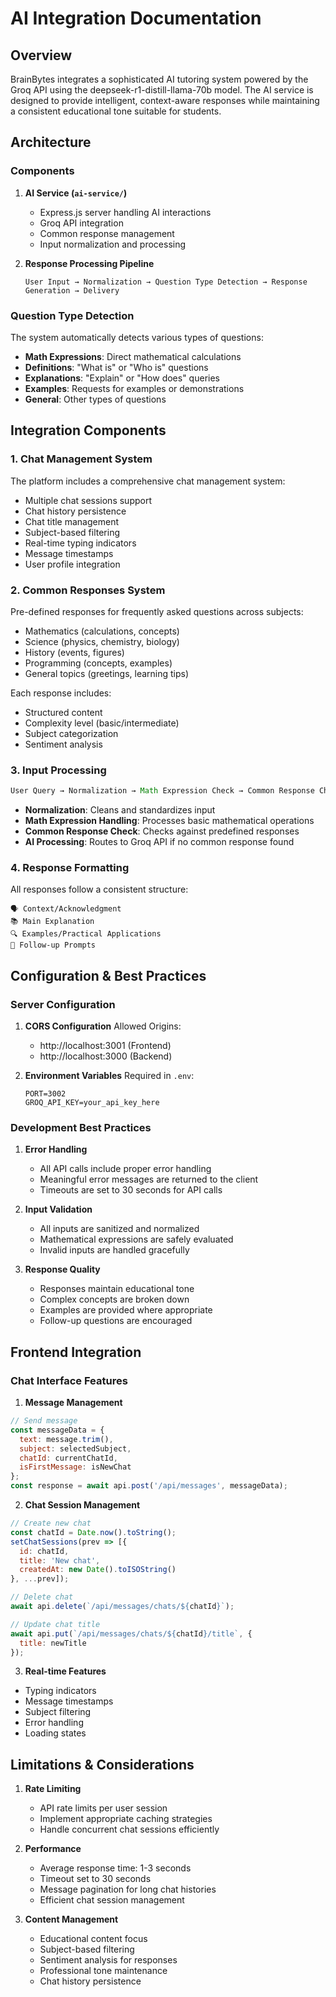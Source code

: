 # AI Integration Documentation

## Overview

BrainBytes integrates a sophisticated AI tutoring system powered by the Groq API using the deepseek-r1-distill-llama-70b model. The AI service is designed to provide intelligent, context-aware responses while maintaining a consistent educational tone suitable for students.

## Architecture

### Components

1. **AI Service (`ai-service/`)**
   - Express.js server handling AI interactions
   - Groq API integration
   - Common response management
   - Input normalization and processing

2. **Response Processing Pipeline**
   ```
   User Input → Normalization → Question Type Detection → Response Generation → Delivery
   ```

### Question Type Detection

The system automatically detects various types of questions:

- **Math Expressions**: Direct mathematical calculations
- **Definitions**: "What is" or "Who is" questions
- **Explanations**: "Explain" or "How does" queries
- **Examples**: Requests for examples or demonstrations
- **General**: Other types of questions

## Integration Components

### 1. Chat Management System

The platform includes a comprehensive chat management system:
- Multiple chat sessions support
- Chat history persistence
- Chat title management
- Subject-based filtering
- Real-time typing indicators
- Message timestamps
- User profile integration

### 2. Common Responses System

Pre-defined responses for frequently asked questions across subjects:
- Mathematics (calculations, concepts)
- Science (physics, chemistry, biology)
- History (events, figures)
- Programming (concepts, examples)
- General topics (greetings, learning tips)

Each response includes:
- Structured content
- Complexity level (basic/intermediate)
- Subject categorization
- Sentiment analysis

### 3. Input Processing

```javascript
User Query → Normalization → Math Expression Check → Common Response Check → AI Processing
```

- **Normalization**: Cleans and standardizes input
- **Math Expression Handling**: Processes basic mathematical operations
- **Common Response Check**: Checks against predefined responses
- **AI Processing**: Routes to Groq API if no common response found

### 4. Response Formatting

All responses follow a consistent structure:

```
🗣️ Context/Acknowledgment
📚 Main Explanation
🔍 Examples/Practical Applications
💬 Follow-up Prompts
```

## Configuration & Best Practices

### Server Configuration

1. **CORS Configuration**
   Allowed Origins:
   - http://localhost:3001 (Frontend)
   - http://localhost:3000 (Backend)

2. **Environment Variables**
   Required in `.env`:
   ```
   PORT=3002
   GROQ_API_KEY=your_api_key_here
   ```

### Development Best Practices

1. **Error Handling**
   - All API calls include proper error handling
   - Meaningful error messages are returned to the client
   - Timeouts are set to 30 seconds for API calls

2. **Input Validation**
   - All inputs are sanitized and normalized
   - Mathematical expressions are safely evaluated
   - Invalid inputs are handled gracefully

3. **Response Quality**
   - Responses maintain educational tone
   - Complex concepts are broken down
   - Examples are provided where appropriate
   - Follow-up questions are encouraged

## Frontend Integration

### Chat Interface Features

1. **Message Management**
```javascript
// Send message
const messageData = {
  text: message.trim(),
  subject: selectedSubject,
  chatId: currentChatId,
  isFirstMessage: isNewChat
};
const response = await api.post('/api/messages', messageData);
```

2. **Chat Session Management**
```javascript
// Create new chat
const chatId = Date.now().toString();
setChatSessions(prev => [{
  id: chatId,
  title: 'New chat',
  createdAt: new Date().toISOString()
}, ...prev]);

// Delete chat
await api.delete(`/api/messages/chats/${chatId}`);

// Update chat title
await api.put(`/api/messages/chats/${chatId}/title`, {
  title: newTitle
});
```

3. **Real-time Features**
- Typing indicators
- Message timestamps
- Subject filtering
- Error handling
- Loading states

## Limitations & Considerations

1. **Rate Limiting**
   - API rate limits per user session
   - Implement appropriate caching strategies
   - Handle concurrent chat sessions efficiently

2. **Performance**
   - Average response time: 1-3 seconds
   - Timeout set to 30 seconds
   - Message pagination for long chat histories
   - Efficient chat session management

3. **Content Management**
   - Educational content focus
   - Subject-based filtering
   - Sentiment analysis for responses
   - Professional tone maintenance
   - Chat history persistence


